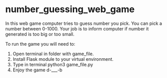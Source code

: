 # number_guessing_web_game
In this web game computer tries to guess number you pick.
You can pick a number between 0-1000. Your job is to inform computer if number it generated 
is too big or too small.

To run the game you will need to:
1. Open terminal in folder with game_file.
2. Install Flask module to your virtual environment.
3. Type in terminal python3 game_file.py
4. Enjoy the game d-___-b
